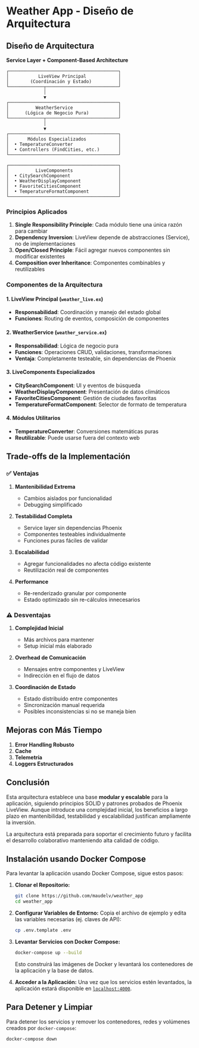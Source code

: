 # Weather App - Diseño de Arquitectura

## Diseño de Arquitectura

**Service Layer + Component-Based Architecture**

```
┌─────────────────────────────────────────┐
│           LiveView Principal            │
│        (Coordinación y Estado)          │
└─────────────┬───────────────────────────┘
              │
              ▼
┌─────────────────────────────────────────┐
│          WeatherService                 │
│      (Lógica de Negocio Pura)           │
└─────────────┬───────────────────────────┘
              │
              ▼
┌─────────────────────────────────────────┐
│       Módulos Especializados            │
│  • TemperatureConverter                 │
│  • Controllers (FindCities, etc.)       │
└─────────────────────────────────────────┘

┌─────────────────────────────────────────┐
│          LiveComponents                 │
│  • CitySearchComponent                  │
│  • WeatherDisplayComponent              │
│  • FavoriteCitiesComponent              │
│  • TemperatureFormatComponent           │
└─────────────────────────────────────────┘
```

### Principios Aplicados

1. **Single Responsibility Principle**: Cada módulo tiene una única razón para cambiar
2. **Dependency Inversion**: LiveView depende de abstracciones (Service), no de implementaciones
3. **Open/Closed Principle**: Fácil agregar nuevos componentes sin modificar existentes
4. **Composition over Inheritance**: Componentes combinables y reutilizables

### Componentes de la Arquitectura

#### 1. **LiveView Principal** (`weather_live.ex`)
- **Responsabilidad**: Coordinación y manejo del estado global
- **Funciones**: Routing de eventos, composición de componentes

#### 2. **WeatherService** (`weather_service.ex`)
- **Responsabilidad**: Lógica de negocio pura
- **Funciones**: Operaciones CRUD, validaciones, transformaciones
- **Ventaja**: Completamente testeable, sin dependencias de Phoenix

#### 3. **LiveComponents Especializados**
- **CitySearchComponent**: UI y eventos de búsqueda
- **WeatherDisplayComponent**: Presentación de datos climáticos  
- **FavoriteCitiesComponent**: Gestión de ciudades favoritas
- **TemperatureFormatComponent**: Selector de formato de temperatura

#### 4. **Módulos Utilitarios**
- **TemperatureConverter**: Conversiones matemáticas puras
- **Reutilizable**: Puede usarse fuera del contexto web

## Trade-offs de la Implementación

### ✅ Ventajas

1. **Mantenibilidad Extrema**
   - Cambios aislados por funcionalidad
   - Debugging simplificado

2. **Testabilidad Completa**
   - Service layer sin dependencias Phoenix
   - Componentes testeables individualmente
   - Funciones puras fáciles de validar

3. **Escalabilidad**
   - Agregar funcionalidades no afecta código existente
   - Reutilización real de componentes

4. **Performance**
   - Re-renderizado granular por componente
   - Estado optimizado sin re-cálculos innecesarios

### ⚠️ Desventajas

1. **Complejidad Inicial**
   - Más archivos para mantener
   - Setup inicial más elaborado

2. **Overhead de Comunicación**
   - Mensajes entre componentes y LiveView
   - Indirección en el flujo de datos

3. **Coordinación de Estado**
   - Estado distribuido entre componentes
   - Sincronización manual requerida
   - Posibles inconsistencias si no se maneja bien

## Mejoras con Más Tiempo

1. **Error Handling Robusto**
2. **Cache**
3. **Telemetría**
4. **Loggers Estructurados**

## Conclusión

Esta arquitectura establece una base **modular y escalable** para la aplicación, siguiendo principios SOLID y patrones probados de Phoenix LiveView. Aunque introduce una complejidad inicial, los beneficios a largo plazo en mantenibilidad, testabilidad y escalabilidad justifican ampliamente la inversión.

La arquitectura está preparada para soportar el crecimiento futuro y facilita el desarrollo colaborativo manteniendo alta calidad de código.

## Instalación usando Docker Compose

Para levantar la aplicación usando Docker Compose, sigue estos pasos:

1.  **Clonar el Repositorio:**
    ```bash
    git clone https://github.com/maudelv/weather_app
    cd weather_app
    ```

2.  **Configurar Variables de Entorno:**
    Copia el archivo de ejemplo y edita las variables necesarias (ej. claves de API):
    ```bash
    cp .env.template .env
    ```

3.  **Levantar Servicios con Docker Compose:**
    ```bash
    docker-compose up --build
    ```
    Esto construirá las imágenes de Docker y levantará los contenedores de la aplicación y la base de datos.

4.  **Acceder a la Aplicación:**
    Una vez que los servicios estén levantados, la aplicación estará disponible en [`localhost:4000`](http://localhost:4000).

## Para Detener y Limpiar

Para detener los servicios y remover los contenedores, redes y volúmenes creados por `docker-compose`:
```bash
docker-compose down
